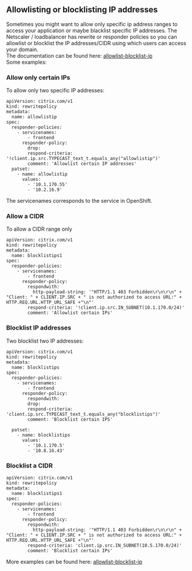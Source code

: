 ## Allowlisting or blocklisting IP addresses

Sometimes you might want to allow only specific ip address ranges to access your application or maybe blacklist specific IP addresses. The Netscaler / loadbalancer has rewrite or responder policies so you can allowlist or blocklist the IP addresses/CIDR using which users can access your domain.  
The documentation can be found here: [allowlist-blocklist-ip](https://docs.netscaler.com/en-us/netscaler-k8s-ingress-controller/how-to/ip-whitelist-blacklist.html)  
Some examples:

### Allow only certain IPs

To allow only two specific IP addresses:

```code
apiVersion: citrix.com/v1
kind: rewritepolicy
metadata:
  name: allowlistip
spec:
  responder-policies:
    - servicenames:
        - frontend
      responder-policy:
        drop:
        respond-criteria: '!client.ip.src.TYPECAST_text_t.equals_any("allowlistip")'
        comment: 'Allowlist certain IP addresses'
  patset:
    - name: allowlistip
      values:
        - '10.1.170.55'
        - '10.2.16.9'
```

The servicenames corresponds to the service in OpenShift.

### Allow a CIDR

To allow a CIDR range only

```code
apiVersion: citrix.com/v1
kind: rewritepolicy
metadata:
  name: blocklistips1
spec:
  responder-policies:
    - servicenames:
        - frontend
      responder-policy:
        respondwith:
          http-payload-string: '"HTTP/1.1 403 Forbidden\r\n\r\n" + "Client: " + CLIENT.IP.SRC + " is not authorized to access URL:" + HTTP.REQ.URL.HTTP_URL_SAFE +"\n"'
        respond-criteria: '!client.ip.src.IN_SUBNET(10.1.170.0/24)'
        comment: 'Allowlist certain IPs'
```

### Blocklist IP addresses

Two blocklist two  IP addresses: 

```code
apiVersion: citrix.com/v1
kind: rewritepolicy
metadata:
  name: blocklistips
spec:
  responder-policies:
    - servicenames:
        - frontend
      responder-policy:
        respondwith:
        drop:
        respond-criteria: 'client.ip.src.TYPECAST_text_t.equals_any("blocklistips")'
        comment: 'Blocklist certain IPS'

  patset:
    - name: blocklistips
      values:
        - '10.1.170.5'
        - '10.8.16.43'
```

### Blocklist a CIDR

```code
apiVersion: citrix.com/v1
kind: rewritepolicy
metadata:
  name: blocklistips1
spec:
  responder-policies:
    - servicenames:
        - frontend
      responder-policy:
        respondwith:
          http-payload-string: '"HTTP/1.1 403 Forbidden\r\n\r\n" + "Client: " + CLIENT.IP.SRC + " is not authorized to access URL:" + HTTP.REQ.URL.HTTP_URL_SAFE +"\n"'
        respond-criteria: 'client.ip.src.IN_SUBNET(10.5.170.0/24)'
        comment: 'Blocklist certain IPs'
```

More examples can be found here: [allowlist-blocklist-ip](https://docs.netscaler.com/en-us/netscaler-k8s-ingress-controller/how-to/ip-whitelist-blacklist.html)
